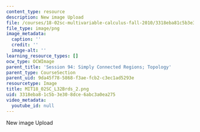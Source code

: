 ```yaml
---
content_type: resource
description: New image Upload
file: /courses/18-02sc-multivariable-calculus-fall-2010/3318eba81c5b3e308dce6abc3a0ea275_MIT18_02SC_L32Brds_2.png
file_type: image/png
image_metadata:
  caption: ''
  credit: ''
  image-alt: ''
learning_resource_types: []
ocw_type: OCWImage
parent_title: 'Session 94: Simply Connected Regions; Topology'
parent_type: CourseSection
parent_uid: 9da45f78-5868-f3ae-fcb2-c3ec1ad5293e
resourcetype: Image
title: MIT18_02SC_L32Brds_2.png
uid: 3318eba8-1c5b-3e30-8dce-6abc3a0ea275
video_metadata:
  youtube_id: null
---
```

New image Upload


